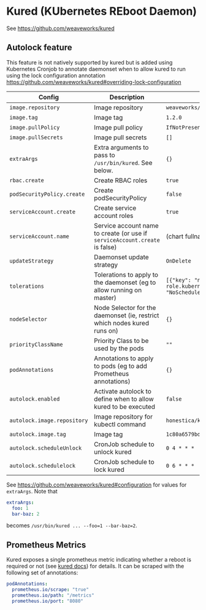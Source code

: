 # Kured (KUbernetes REboot Daemon)

See https://github.com/weaveworks/kured

## Autolock feature

This feature is not natively supported by kured but is added using Kubernetes Cronjob to annotate daemonset when to allow kured to run using the lock configuration annotation https://github.com/weaveworks/kured#overriding-lock-configuration


| Config                  | Description                                                                 | Default                    |
| ------                  | -----------                                                                 | -------                    |
| `image.repository`      | Image repository                                                            | `weaveworks/kured` |
| `image.tag`             | Image tag                                                                   | `1.2.0`                    |
| `image.pullPolicy`      | Image pull policy                                                           | `IfNotPresent`             |
| `image.pullSecrets`     | Image pull secrets                                                          | `[]`                       |
| `extraArgs`             | Extra arguments to pass to `/usr/bin/kured`. See below.                     | `{}`                       |
| `rbac.create`           | Create RBAC roles                                                           | `true`                     |
| `podSecurityPolicy.create` | Create podSecurityPolicy                                                 | `false`                     |
| `serviceAccount.create` | Create service account roles                                                | `true`                     |
| `serviceAccount.name`   | Service account name to create (or use if `serviceAccount.create` is false) | (chart fullname)           |
| `updateStrategy`        | Daemonset update strategy                                                   | `OnDelete`                 |
| `tolerations`           | Tolerations to apply to the daemonset (eg to allow running on master)       | `[{"key": "node-role.kubernetes.io/master", "effect": "NoSchedule"}]`|
| `nodeSelector`          | Node Selector for the daemonset (ie, restrict which nodes kured runs on)    | `{}`                       |
| `priorityClassName`     | Priority Class to be used by the pods                                       | `""`                       |
| `podAnnotations`        | Annotations to apply to pods (eg to add Prometheus annotations)             | `{}`                       |
| `autolock.enabled`      | Activate autolock to define when to allow kured to be executed                                                        | `false` |
| `autolock.image.repository`      | Image repository for kubectl command                                                         | `honestica/k8s-tools` |
| `autolock.image.tag`             | Image tag                                                                   | `1c80a6579bdb73059d72101c9f82f26291954d68`                    |
| `autolock.scheduleUnlock`      | CronJob schedule to unlock kured                                                      | `0 4 * * *` |
| `autolock.schedulelock`      | CronJob schedule to lock kured                                                      | `0 6 * * *` |

See https://github.com/weaveworks/kured#configuration for values for `extraArgs`. Note that
```yaml
extraArgs:
  foo: 1
  bar-baz: 2
```
becomes `/usr/bin/kured ... --foo=1 --bar-baz=2`.

## Prometheus Metrics

Kured exposes a single prometheus metric indicating whether a reboot is required or not (see [kured docs](https://github.com/weaveworks/kured#prometheus-metrics)) for details. It can be scraped with the following set of annotations:

```yaml
podAnnotations:
  prometheus.io/scrape: "true"
  prometheus.io/path: "/metrics"
  prometheus.io/port: "8080"
```